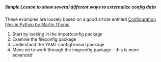 ##### Simple Lesson to show several different ways to externalize config data

These examples are loosely based on a good article entitled [Configuration files in Python by Martin Thoma](
https://martin-thoma.com/configuration-files-in-python/)

1) Start by looking in the importconfig package
2) Examine the fileconfig package
3) Understand the YAML configfromurl package
4) Move on to work through the imgconfig package - this is more advanced